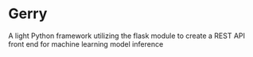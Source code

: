 # Gerry
A light Python framework utilizing the flask module to create a REST API front end for machine learning model inference
